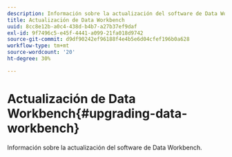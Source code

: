 ```yaml
---
description: Información sobre la actualización del software de Data Workbench.
title: Actualización de Data Workbench
uuid: 8cc8e12b-a0c4-438d-b4b7-a27b37ef9daf
exl-id: 9f7496c5-e45f-4441-a099-21fa018d9742
source-git-commit: d9df90242ef96188f4e4b5e6d04cfef196b0a628
workflow-type: tm+mt
source-wordcount: '20'
ht-degree: 30%

---
```


# Actualización de Data Workbench{#upgrading-data-workbench}

Información sobre la actualización del software de Data Workbench.
